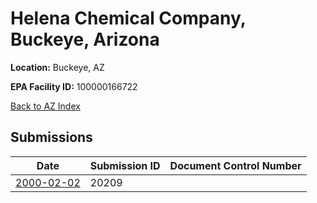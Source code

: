 # Helena Chemical Company, Buckeye, Arizona

**Location:** Buckeye, AZ

**EPA Facility ID:** 100000166722

[Back to AZ Index](../../index.md)

## Submissions

| Date | Submission ID | Document Control Number |
|------|--------------|-------------------------|
| [2000-02-02](submissions/20209.md) | 20209 |  |
